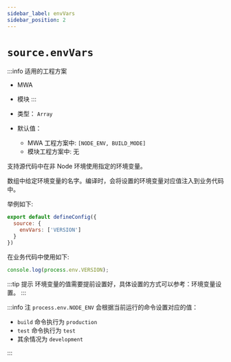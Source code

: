 ```yaml
---
sidebar_label: envVars
sidebar_position: 2
---
```


# `source.envVars`

:::info 适用的工程方案
* MWA
* 模块
:::

* 类型： `Array`
* 默认值：
  - MWA 工程方案中: `[NODE_ENV, BUILD_MODE]`
  - 模块工程方案中: 无


支持源代码中在非 Node 环境使用指定的环境变量。

数组中给定环境变量的名字。编译时，会将设置的环境变量对应值注入到业务代码中。

举例如下:

```js title="modern.config.js"
export default defineConfig({
  source: {
    envVars: ['VERSION']
  }
})
```

在业务代码中使用如下:

```js
console.log(process.env.VERSION);
```

:::tip 提示
环境变量的值需要提前设置好，具体设置的方式可以参考：环境变量设置。
:::

:::info 注
`process.env.NODE_ENV` 会根据当前运行的命令设置对应的值：

* `build` 命令执行为 `production`
* `test` 命令执行为 `test`
* 其余情况为 `development`

<!-- 模块工程方案中 `BUILD_FORMAT` 在构建不同代码过程中会有不同的值：

- ESM + (ES6+): `process.env.BUILD_FORMAT === "ESM_ES6"`
- ESM + ES5: `process.env.BUILD_FORMAT === "ESM_ES5"`
- CJS + (ES6+): `process.env.BUILD_FORMAT === "CJS_ES6"` -->
:::
